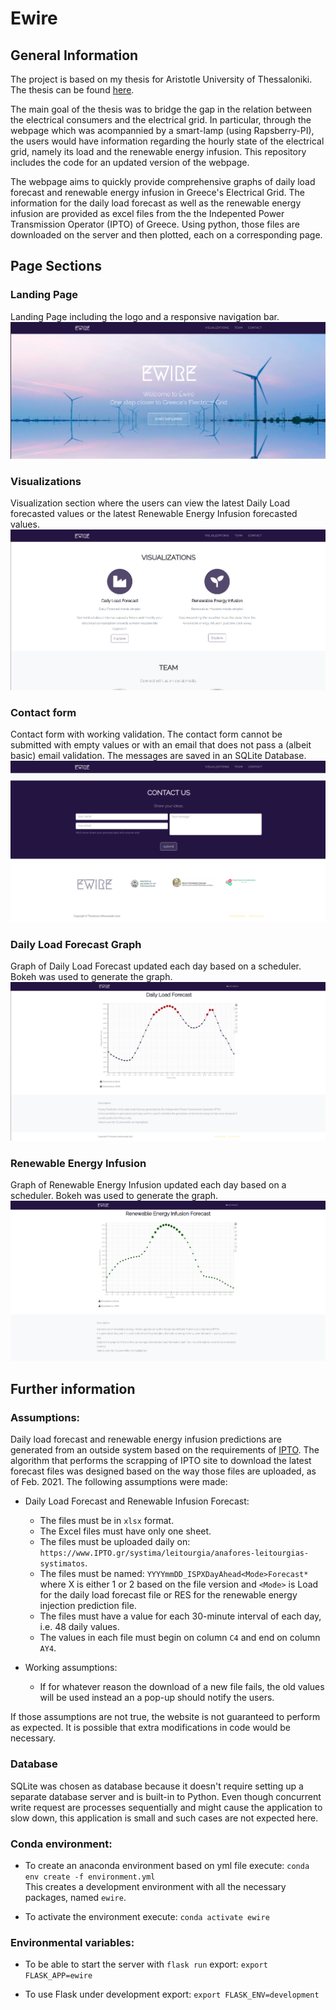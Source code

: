 # Ewire

## General Information
The project is based on my thesis for Aristotle University of Thessaloniki. The thesis can be found [here](https://ikee.lib.auth.gr/record/294600/files/theodor-athanasiadis-thesis.pdf).

The main goal of the thesis was to bridge the gap in the relation between the electrical consumers and the electrical grid. In particular, through the webpage which was acompannied by a smart-lamp (using Rapsberry-PI), the users would have information regarding the hourly state of the electrical grid, namely
its load and the renewable energy infusion. This repository includes the code for an updated version of the webpage.

The webpage aims to quickly provide comprehensive graphs of daily load forecast and renewable energy infusion in Greece's Electrical Grid. The information for the daily load forecast as well as the renewable energy infusion are provided as excel files from the the Indepented Power Transmission Operator (IPTO) of Greece. Using python, those files are downloaded on the server and then plotted, each on a corresponding page.

## Page Sections

### Landing Page
Landing Page including the logo and a responsive navigation bar.
![](/static/assets/read-me-images/main-section.png)

### Visualizations
Visualization section where the users can view the latest Daily Load forecasted values or the latest Renewable Energy Infusion forecasted values.
![](/static/assets/read-me-images/visualizations.png)

### Contact form
Contact form with working validation. The contact form cannot be submitted with empty values or with an email that does not pass a (albeit basic) email validation. The messages are saved in an SQLite Database.
![](/static/assets/read-me-images/contact-form.png)

### Daily Load Forecast Graph
Graph of Daily Load Forecast updated each day based on a scheduler. Bokeh was used to generate the graph.
![](/static/assets/read-me-images/daily-forecast.png)

### Renewable Energy Infusion
Graph of Renewable Energy Infusion updated each day based on a scheduler. Bokeh was used to generate the graph.
![](/static/assets/read-me-images/renewable-forecast.png)


## Further information

### Assumptions:
Daily load forecast and renewable energy infusion predictions are generated from an outside system based on the requirements of [IPTO](https://www.IPTO.gr/en). The algorithm that performs the scrapping of IPTO site to download the latest forecast files was designed based on the way those files are uploaded, as of Feb. 2021. 
The following assumptions were made:
- Daily Load Forecast and Renewable Infusion Forecast:
    - The files must be in `xlsx` format.
    - The Excel files must have only one sheet.
    - The files must be uploaded daily on: `https://www.IPTO.gr/systima/leitourgia/anafores-leitourgias-systimatos`.
    - The files must be named: `YYYYmmDD_ISPXDayAhead<Mode>Forecast*` where X is either 1 or 2 based on the file version and `<Mode>` is Load for the daily load forecast file or RES for the renewable energy injection prediction file.
    - The files must have a value for each 30-minute interval of each day, i.e. 48 daily values.
    - The values in each file must begin on column `C4` and end on column `AY4`. 

- Working assumptions:
    - If for whatever reason the download of a new file fails, the old values will be used instead an a pop-up should notify the users.

If those assumptions are not true, the website is not guaranteed to perform as expected. It is possible that extra modifications in code would be necessary.

### Database
SQLite was chosen as database because it doesn't require setting up a separate database server and is built-in to Python.
Even though concurrent write request are processes sequentially and might cause the application to slow down, this application is small and such cases are not expected here.

### Conda environment:
- To create an anaconda environment based on yml file execute:
`conda env create -f environment.yml`
<br>This creates a development environment with all the necessary packages, named `ewire`.

- To activate the environment execute:
`conda activate ewire`

### Environmental variables:
- To be able to start the server with `flask run` export:
`export FLASK_APP=ewire`

- To use Flask under development export:
`export FLASK_ENV=development`
